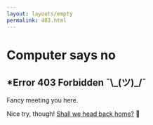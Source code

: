 ```yaml
---
layout: layouts/empty
permalink: 403.html
---
```


# Computer says no

## *Error 403 Forbidden ¯\\\_(ツ)\_/¯

Fancy meeting you here.

Nice try, though! [Shall we head back home?](/) 👮
